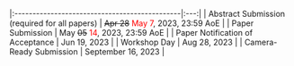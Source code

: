 


|:----------------------------------------------|:---:|
| Abstract Submission (required for all papers) | ~~Apr 28~~ <span style="color:red">May 7</span>, 2023, 23:59 AoE    |
| Paper Submission                              | May ~~05~~ <span style="color:red">14</span>, 2023, 23:59 AoE	|
| Paper Notification of Acceptance              | Jun 19, 2023       	|
| Workshop Day                                  | Aug 28, 2023    	|
| Camera-Ready Submission                       | September 16, 2023		|
